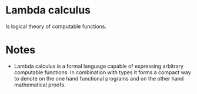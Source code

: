 # Lambda calculus
Is logical theory of computable functions. 

# Notes
- Lambda calculus is a formal language capable of expressing arbitrary computable functions. In combination with types it forms a compact way to denote on the one hand functional programs and on the other hand mathematical proofs.